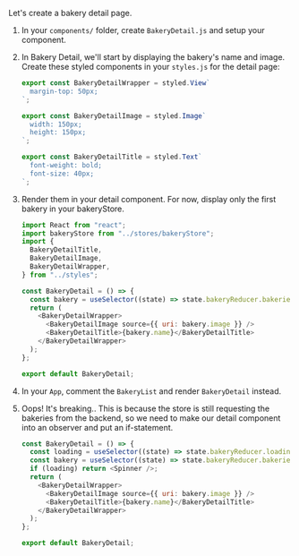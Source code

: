 Let's create a bakery detail page.

1. In your `components/` folder, create `BakeryDetail.js` and setup your component.

2. In Bakery Detail, we'll start by displaying the bakery's name and image. Create these styled components in your `styles.js` for the detail page:

   ```javascript
   export const BakeryDetailWrapper = styled.View`
     margin-top: 50px;
   `;

   export const BakeryDetailImage = styled.Image`
     width: 150px;
     height: 150px;
   `;

   export const BakeryDetailTitle = styled.Text`
     font-weight: bold;
     font-size: 40px;
   `;
   ```

3. Render them in your detail component. For now, display only the first bakery in your bakeryStore.

   ```javascript
   import React from "react";
   import bakeryStore from "../stores/bakeryStore";
   import {
     BakeryDetailTitle,
     BakeryDetailImage,
     BakeryDetailWrapper,
   } from "../styles";

   const BakeryDetail = () => {
     const bakery = useSelector((state) => state.bakeryReducer.bakeries[0]);
     return (
       <BakeryDetailWrapper>
         <BakeryDetailImage source={{ uri: bakery.image }} />
         <BakeryDetailTitle>{bakery.name}</BakeryDetailTitle>
       </BakeryDetailWrapper>
     );
   };

   export default BakeryDetail;
   ```

4. In your `App`, comment the `BakeryList` and render `BakeryDetail` instead.

5. Oops! It's breaking.. This is because the store is still requesting the bakeries from the backend, so we need to make our detail component into an observer and put an if-statement.

   ```javascript
   const BakeryDetail = () => {
     const loading = useSelector((state) => state.bakeryReducer.loading);
     const bakery = useSelector((state) => state.bakeryReducer.bakeries[0]);
     if (loading) return <Spinner />;
     return (
       <BakeryDetailWrapper>
         <BakeryDetailImage source={{ uri: bakery.image }} />
         <BakeryDetailTitle>{bakery.name}</BakeryDetailTitle>
       </BakeryDetailWrapper>
     );
   };

   export default BakeryDetail;
   ```
